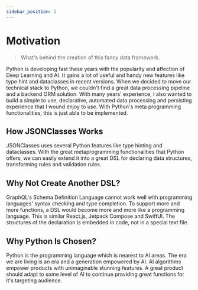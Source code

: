 ```yaml
---
sidebar_position: 2
---
```

# Motivation

> What's behind the creation of this fancy data framework.

Python is developing fast these years with the popularity and affection of Deep Learning and AI. It gains a lot of useful and handy new features like type hint and dataclasses in recent versions. When we decided to move our technical stack to Python, we couldn't find a great data processing pipeline and a backend ORM solution. With many years' experience, I also wanted to build a simple to use, declarative, automated data processing and persisting experience that I wound enjoy to use. With Python's meta programming functionalities, this is just able to be implemented.

## How JSONClasses Works

JSONClasses uses several Python features like type hinting and dataclasses. With the great metaprogramming functionalities that Python offers, we can easily extend it into a great DSL for declaring data structures, transforming rules and validation rules.

## Why Not Create Another DSL?

GraphQL's Schema Definition Language cannot work well with programming languages' syntax checking and type completion. To support more and more functions, a DSL would become more and more like a programming language.
This is similar React.js, Jetpack Compose and SwiftUI. The structures of the declaration is embedded in code, not in a special text file.

## Why Python Is Chosen?

Python is the programming language which is nearest to AI areas. The era we are living is an era and a generation empowered by AI. AI algorithms empower products with unimaginable stunning features. A great product should adapt to some level of AI to continue providing great functions for it's targeting audience.
